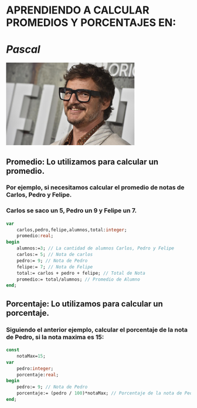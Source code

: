 # **APRENDIENDO A CALCULAR PROMEDIOS Y PORCENTAJES EN:**
# *Pascal*
<img src='./data/pascal.png' width='350' height='225'>

## Promedio: Lo utilizamos para calcular un promedio.
### Por ejemplo, si necesitamos calcular el promedio de notas de Carlos, Pedro y Felipe.
### Carlos se saco un 5, Pedro un 9 y Felipe un 7.
````pascal
var
    carlos,pedro,felipe,alumnos,total:integer;
    promedio:real;
begin
    alumnos:=3; // La cantidad de alumnos Carlos, Pedro y Felipe
    carlos:= 5; // Nota de carlos
    pedro:= 9; // Nota de Pedro
    felipe:= 7; // Nota de Felipe
    total:= carlos + pedro + felipe; // Total de Nota
    promedio:= total/alumnos; // Promedio de Alumno
end;
````

## Porcentaje: Lo utilizamos para calcular un porcentaje.
### Siguiendo el anterior ejemplo, calcular el porcentaje de la nota de Pedro, si la nota maxima es 15:
````pascal
const
    notaMax=15;
var
    pedro:integer;
    porcentaje:real;
begin
    pedro:= 9; // Nota de Pedro
    porcentaje:= (pedro / 100)*notaMax; // Porcentaje de la nota de Pedro.
end;
````
